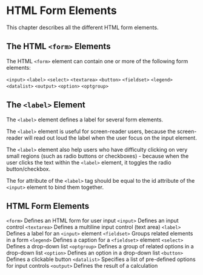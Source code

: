 # HTML Form Elements

This chapter describes all the different HTML form elements.

## The HTML `<form>` Elements

The HTML `<form>` element can contain one or more of the following form elements:

`<input>`
`<label>`
`<select>`
`<textarea>`
`<button>`
`<fieldset>`
`<legend>`
`<datalist>`
`<output>`
`<option>`
`<optgroup>`

## The `<label>` Element

The `<label>` element defines a label for several form elements.

The `<label>` element is useful for screen-reader users, because the screen-reader will read out loud the label when the user focus on the input element.

The `<label>` element also help users who have difficulty clicking on very small regions (such as radio buttons or checkboxes) - because when the user clicks the text within the `<label>` element, it toggles the radio button/checkbox.

The for attribute of the `<label>` tag should be equal to the id attribute of the `<input>` element to bind them together.

## HTML Form Elements

`<form>` Defines an HTML form for user input
`<input>` Defines an input control
`<textarea>` Defines a multiline input control (text area)
`<label>` Defines a label for an `<input>` element
`<fieldset>` Groups related elements in a form
`<legend>` Defines a caption for a `<fieldset>` element
`<select>` Defines a drop-down list
`<optgroup>` Defines a group of related options in a drop-down list
`<option>` Defines an option in a drop-down list
`<button>` Defines a clickable button
`<datalist>` Specifies a list of pre-defined options for input controls
`<output>` Defines the result of a calculation
